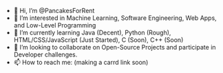 - 👋 Hi, I’m @PancakesForRent
- 👀 I’m interested in Machine Learning, Software Engineering, Web Apps, and Low-Level Programming
- 🌱 I’m currently learning Java (Decent), Python (Rough), HTML/CSS/JavaScript (Just Started), C (Soon), C++ (Soon)
- 💞️ I’m looking to collaborate on Open-Source Projects and participate in Developer challenges.
- 📫 How to reach me: (making a carrd link soon)

<!---
So for the upcoming weeks hopefully I'll be busy enough that I'd be filling my repository with meaningful contributions so I could expand and potentially attract for work opportunities and implement interesting technologies
--->
